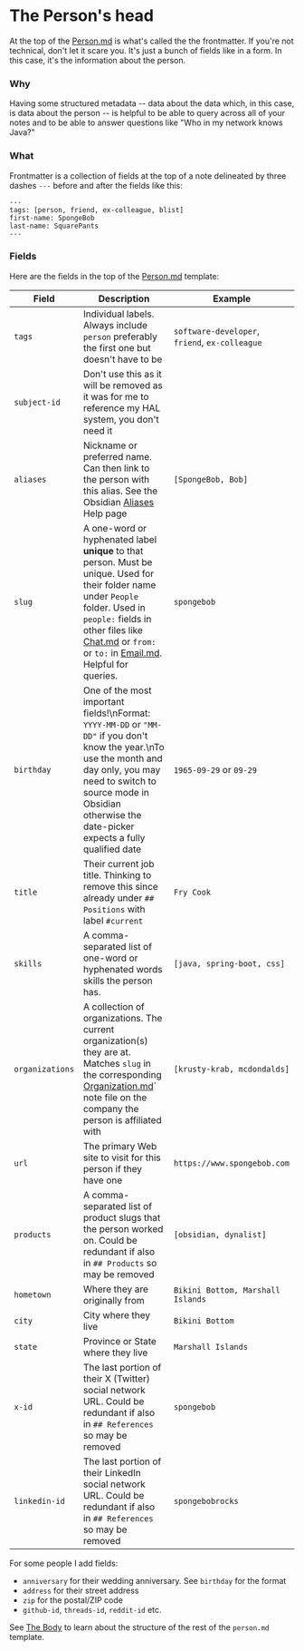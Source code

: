 # The Person's head

At the top of the [Person.md](../templates/Person.md) is what's called the the frontmatter. If you're not technical, don't let it scare you. It's just a bunch of fields like in a form. In this case, it's the information about the person.

### Why

Having some structured metadata -- data about the data which, in this case, is data about the person -- is helpful to be able to query across all of your notes and to be able to answer questions like "Who in my network knows Java?"

### What

Frontmatter is a collection of fields at the top of a note delineated by three dashes `---` before and after the fields like this:

```
---
tags: [person, friend, ex-colleague, blist]
first-name: SpongeBob
last-name: SquarePants
---
```

### Fields

Here are the fields in the top of the [Person.md](../templates/Person.md) template:

Field | Description | Example
--|---|---
`tags` | Individual labels. Always include `person` preferably the first one but doesn't have to be | `software-developer`, `friend`, `ex-colleague`
`subject-id` | Don't use this as it will be removed as it was for me to reference my HAL system, you don't need it
`aliases` | Nickname or preferred name. Can then link to the person with this alias. See the Obsidian [Aliases](https://help.obsidian.md/Linking+notes+and+files/Aliases) Help page | `[SpongeBob, Bob]`
`slug` | A one-word or hyphenated label **unique** to that person. Must be unique. Used for their folder name under `People` folder. Used in `people:` fields in other files like [Chat.md](../templates/Chat.md) or `from:` or `to:` in [Email.md](../templates/Email.md). Helpful for queries. | `spongebob`
`birthday` | One of the most important fields!\nFormat: `YYYY-MM-DD` or `"MM-DD"` if you don't know the year.\nTo use the month and day only, you may need to switch to source mode in Obsidian otherwise the date-picker expects a fully qualified date | `1965-09-29` or `09-29`
`title` | Their current job title. Thinking to remove this since already under `## Positions` with label `#current` | `Fry Cook`
`skills` | A comma-separated list of one-word or hyphenated words skills the person has. | `[java, spring-boot, css]`
`organizations` | A collection of organizations. The current organization(s) they are at. Matches `slug` in the corresponding [Organization.md](../templates/Organization.md)` note file on the company the person is affiliated with | `[krusty-krab, mcdondalds]`
`url` | The primary Web site to visit for this person if they have one | `https://www.spongebob.com`
`products` | A comma-separated list of product slugs that the person worked on. Could be redundant if also in `## Products` so may be removed | `[obsidian, dynalist]`
`hometown` | Where they are originally from | `Bikini Bottom, Marshall Islands`
`city` | City where they live | `Bikini Bottom`
`state` | Province or State where they live | `Marshall Islands`
`x-id` | The last portion of their X (Twitter) social network URL. Could be redundant if also in `## References` so may be removed | `spongebob`
`linkedin-id` | The last portion of their LinkedIn social network URL. Could be redundant if also in `## References` so may be removed | `spongebobrocks`

For some people I add fields:

- `anniversary` for their wedding anniversary. See `birthday` for the format
- `address` for their street address
- `zip` for the postal/ZIP code
- `github-id`, `threads-id`, `reddit-id` etc. 

See [The Body](person_body.md) to learn about the structure of the rest of the `person.md` template.
